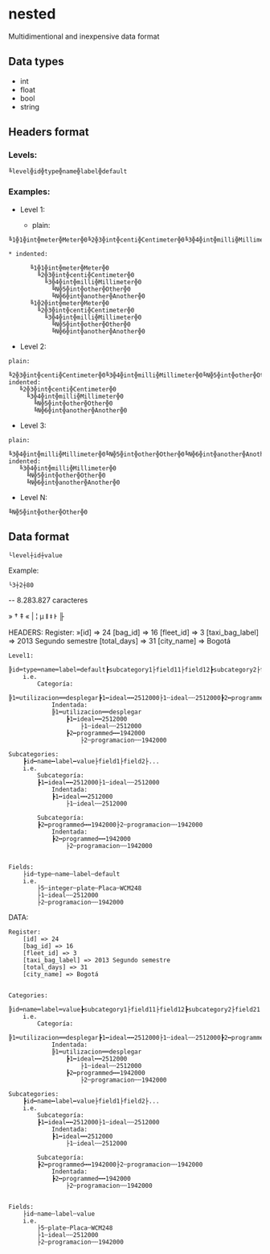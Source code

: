 # nested
Multidimentional and inexpensive data format



## Data types
* int
* float
* bool
* string

## Headers format




### Levels:
```
╚level╬id╬type╬name╬label╬default
```
### Examples:
* Level 1:

	* plain:
```
╚1╬1╬int╬meter╬Meter╬0╚2╬3╬int╬centi╬Centimeter╬0╚3╬4╬int╬milli╬Millimeter╬0╚N╬5╬int╬other╬Other╬0╚N╬6╬int╬another╬Another╬0╚1╬2╬int╬meter╬Meter╬0╚2╬3╬int╬centi╬Centimeter╬0╚3╬4╬int╬milli╬Millimeter╬0╚N╬5╬int╬other╬Other╬0╚N╬6╬int╬another╬Another╬0
```
	* indented:
```
      ╚1╬1╬int╬meter╬Meter╬0
        ╚2╬3╬int╬centi╬Centimeter╬0
          ╚3╬4╬int╬milli╬Millimeter╬0
            ╚N╬5╬int╬other╬Other╬0
            ╚N╬6╬int╬another╬Another╬0
      ╚1╬2╬int╬meter╬Meter╬0
        ╚2╬3╬int╬centi╬Centimeter╬0
          ╚3╬4╬int╬milli╬Millimeter╬0
            ╚N╬5╬int╬other╬Other╬0
            ╚N╬6╬int╬another╬Another╬0
```
* Level 2:
```
plain:
   ╚2╬3╬int╬centi╬Centimeter╬0╚3╬4╬int╬milli╬Millimeter╬0╚N╬5╬int╬other╬Other╬0╚N╬6╬int╬another╬Another╬0
indented:
   ╚2╬3╬int╬centi╬Centimeter╬0
     ╚3╬4╬int╬milli╬Millimeter╬0
       ╚N╬5╬int╬other╬Other╬0
       ╚N╬6╬int╬another╬Another╬0
```
* Level 3:
```
plain:
   ╚3╬4╬int╬milli╬Millimeter╬0╚N╬5╬int╬other╬Other╬0╚N╬6╬int╬another╬Another╬0
indented:
   ╚3╬4╬int╬milli╬Millimeter╬0
     ╚N╬5╬int╬other╬Other╬0
     ╚N╬6╬int╬another╬Another╬0
```
* Level N:
```
╚N╬5╬int╬other╬Other╬0
```



## Data format


```
└level┼id┼value
```
Example:
```
└3┼2┼80
```


-- 8.283.827 caracteres

»
†
‡
«
|
¦
µ
ǁ
ǂ
Ͱ
╟

HEADERS:
	Register:
		»[id] => 24
        [bag_id] => 16
        [fleet_id] => 3
        [taxi_bag_label] => 2013 Segundo semestre
        [total_days] => 31
        [city_name] => Bogotá


	Level1:
		╠id═type═name═label═default┣subcategory1├field11├field12┣subcategory2├field21├field22
		i.e.
			Categoría:
			╠1═utilizacion══desplegar┣1╍ideal╍╍2512000├1╌ideal╌╌2512000┣2╍programmed╍╍1942000├2╌programacion╌╌1942000
				Indentada:
				╠1═utilizacion══desplegar
					┣1╍ideal╍╍2512000
						├1╌ideal╌╌2512000
					┣2╍programmed╍╍1942000
						├2╌programacion╌╌1942000

	Subcategories:
		┣id╍name╍label╍value├field1├field2├...
		i.e.
			Subcategoría:
			┣1╍ideal╍╍2512000├1╌ideal╌╌2512000
				Indentada:
				┣1╍ideal╍╍2512000
					├1╌ideal╌╌2512000

			Subcategoría:
			┣2╍programmed╍╍1942000├2╌programacion╌╌1942000
				Indentada:
				┣2╍programmed╍╍1942000
					├2╌programacion╌╌1942000


	Fields:
		├id╌type╌name╌label╌default
		i.e.
			├5╌integer╌plate╌Placa╌WCM248
			├1╌ideal╌╌2512000
			├2╌programacion╌╌1942000




DATA:

	Register:
		[id] => 24
        [bag_id] => 16
        [fleet_id] => 3
        [taxi_bag_label] => 2013 Segundo semestre
        [total_days] => 31
        [city_name] => Bogotá


	Categories:
		╠id═name═label═value┣subcategory1├field11├field12┣subcategory2├field21├field22
		i.e.
			Categoría:
			╠1═utilizacion══desplegar┣1╍ideal╍╍2512000├1╌ideal╌╌2512000┣2╍programmed╍╍1942000├2╌programacion╌╌1942000
				Indentada:
				╠1═utilizacion══desplegar
					┣1╍ideal╍╍2512000
						├1╌ideal╌╌2512000
					┣2╍programmed╍╍1942000
						├2╌programacion╌╌1942000

	Subcategories:
		┣id╍name╍label╍value├field1├field2├...
		i.e.
			Subcategoría:
			┣1╍ideal╍╍2512000├1╌ideal╌╌2512000
				Indentada:
				┣1╍ideal╍╍2512000
					├1╌ideal╌╌2512000

			Subcategoría:
			┣2╍programmed╍╍1942000├2╌programacion╌╌1942000
				Indentada:
				┣2╍programmed╍╍1942000
					├2╌programacion╌╌1942000


	Fields:
		├id╌name╌label╌value
		i.e.
			├5╌plate╌Placa╌WCM248
			├1╌ideal╌╌2512000
			├2╌programacion╌╌1942000
